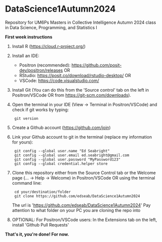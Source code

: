 # DataScience1Autumn2024
Repository for UM6Ps Masters in Collective Intelligence Autumn 2024 class in Data Science, Programming, and Statistics I

**First week instructions** 

1. Install R (https://cloud.r-project.org/)
2. Install an IDE:
   - Positron (recommended): https://github.com/posit-dev/positron/releases
   OR
   - RStudio: https://posit.co/download/rstudio-desktop/
   OR
   - VSCode: https://code.visualstudio.com/
     
3. Install Git (You can do this from the 'Source control' tab on the left in Positron/VSCode OR from https://git-scm.com/downloads).
5. Open the terminal in your IDE (View -> Terminal in Positron/VSCode) and check if git works by typing:

        git version

4. Create a Github account (https://github.com/join)
5. Link your Github account to git in the terminal (replace my information for yours):

        git config --global user.name "Ed Seabright"
        git config --global user.email ed.seabright@gmail.com
        git config --global user.password "MyPassword123"
        git config --global credential.helper store    

6. Clone this repository either from the Source Control tab or the Welcome page (...  -> Help -> Welcome) in Positron/VSCode
   OR using the terminal command line:
   
        cd your/destination/folder
        git clone https://github.com/edseab/DataScience1Autumn2024

   The url is 'https://github.com/edseab/DataScience1Autumn2024'
   Pay attention to what folder on your PC you are cloning the repo into

7. OPTIONAL: For Positron/VSCode users: In the Extensions tab on the left, install 'Github Pull Requests'

    
**That's it, you're done! For now.**
